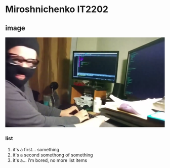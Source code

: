 # Miroshnichenko IT2202  

## image

![Hello there](image.png)  

### list  

1. it's a first... something  
2. it's a second somethong of something  
3. it's a... i'm bored, no more list items  